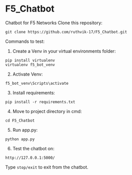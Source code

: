 # F5_Chatbot
Chatbot for F5 Networks
Clone this repository:
```
git clone https://github.com/ruthvik-17/F5_Chatbot.git
```
Commands to test:
1. Create a Venv in your virtual environments folder:
```
pip install virtualenv
virtualenv f5_bot_venv
```
2. Activate Venv:
```
f5_bot_venv\Scripts\activate
```
3. Install requirements:
```
pip install -r requirements.txt
```
4. Move to project directory in cmd:
```
cd F5_Chatbot
```
5. Run app.py:
```
python app.py
```
6. Test the chatbot on:
```
http://127.0.0.1:5000/
```

Type `stop/exit` to exit from the chatbot.
